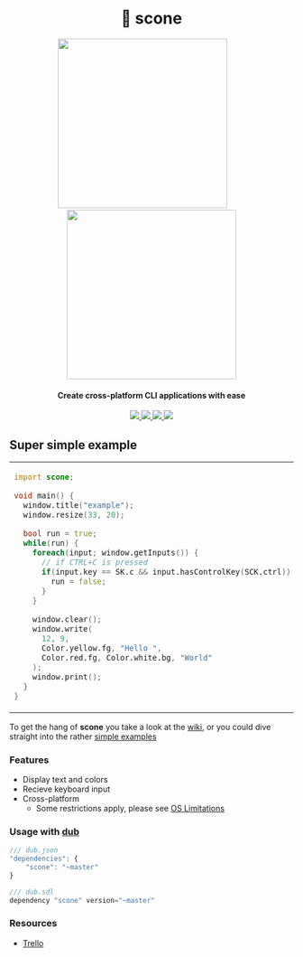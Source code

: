 <h1 align="center">🍞 scone</h1>
<p align="center">
  <img height="300" src="http://i.imgur.com/b35uwpa.gif">
  <span>&nbsp&nbsp&nbsp&nbsp&nbsp&nbsp&nbsp</span>
  <img height="300" src="http://i.imgur.com/7Yi1h89.gif">
</p>
<h4 align="center">Create cross-platform CLI applications with ease</h4>
<p align="center">
  <a href="https://code.dlang.org/packages/scone">
    <img src="https://img.shields.io/dub/v/scone.svg">
  </a>
  <a href="https://raw.githubusercontent.com/vladdeSV/scone/master/LICENSE">
    <img src="https://img.shields.io/badge/license-MIT-blue.svg">
  </a>
  <a href="https://travis-ci.org/vladdeSV/scone/">
    <img src="https://travis-ci.org/vladdeSV/scone.svg?branch=master">
  </a>
  <a href="https://github.com/vladdeSV/scone/issues">
    <img src="https://img.shields.io/github/issues/vladdeSV/scone.svg">
  </a>
</p>

## Super simple example

<table>
  <tr>
    <td width="50%">

```d
import scone;

void main() {
  window.title("example");
  window.resize(33, 20);

  bool run = true;
  while(run) {
    foreach(input; window.getInputs()) {
      // if CTRL+C is pressed
      if(input.key == SK.c && input.hasControlKey(SCK.ctrl)) {
        run = false;
      }
    }

    window.clear();
    window.write(
      12, 9,
      Color.yellow.fg, "Hello ",
      Color.red.fg, Color.white.bg, "World"
    );
    window.print();
  }
}
```
</td>
    <td width="50%" ><p align="center"><img height="300" src="https://i.imgur.com/Y80IuZy.png"></p></td>
  </tr>
</table>

To get the hang of **scone** you take a look at the [wiki](https://github.com/vladdeSV/scone/wiki), or you could dive straight into the rather [simple examples](https://github.com/vladdeSV/scone/tree/master/examples)

### Features
* Display text and colors
* Recieve keyboard input
* Cross-platform
    * Some restrictions apply, please see [OS Limitations](https://github.com/vladdeSV/scone/wiki/OS-Limitations)

### Usage with [dub](https://code.dlang.org/download)

```js
/// dub.json
"dependencies": {
    "scone": "~master"
}
```

```js
/// dub.sdl
dependency "scone" version="~master"
```

### Resources
* [Trello](https://trello.com/b/EFTaQJZa/scone)

<!--
# Examples
![example_1](http://i.imgur.com/nrIuilv.gif)
![example_2](http://i.imgur.com/1CnEG31.gif)
![example_3](http://i.imgur.com/Uhhipkh.gif)
-->

